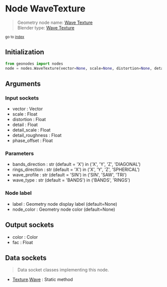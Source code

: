 
# Node WaveTexture

> Geometry node name: [Wave Texture](https://docs.blender.org/manual/en/latest/modeling/geometry_nodes/texture/wave.html)<br>
  Blender type: [Wave Texture](https://docs.blender.org/api/current/bpy.types.ShaderNodeTexWave.html)
  
<sub>go to [index](/docs/index.md)</sub>

## Initialization

```python
from geonodes import nodes
node = nodes.WaveTexture(vector=None, scale=None, distortion=None, detail=None, detail_scale=None, detail_roughness=None, phase_offset=None, bands_direction='X', rings_direction='X', wave_profile='SIN', wave_type='BANDS', label=None, node_color=None)
```



## Arguments


### Input sockets

- vector : Vector
- scale : Float
- distortion : Float
- detail : Float
- detail_scale : Float
- detail_roughness : Float
- phase_offset : Float

### Parameters

- bands_direction : str (default = 'X') in ('X', 'Y', 'Z', 'DIAGONAL')
- rings_direction : str (default = 'X') in ('X', 'Y', 'Z', 'SPHERICAL')
- wave_profile : str (default = 'SIN') in ('SIN', 'SAW', 'TRI')
- wave_type : str (default = 'BANDS') in ('BANDS', 'RINGS')

### Node label

- label : Geometry node display label (default=None)
- node_color : Geometry node color (default=None)

## Output sockets

- color : Color
- fac : Float

## Data sockets

> Data socket classes implementing this node.
  
  
- [Texture](/docs/sockets/Texture.md).[Wave](/docs/sockets/Texture.md#wave) : Static method
  
